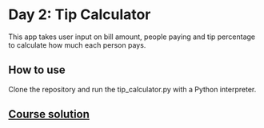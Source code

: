 # Day 2: Tip Calculator

This app takes user input on bill amount, people paying and tip percentage to calculate how much each person pays.

## How to use

Clone the repository and run the tip_calculator.py with a Python interpreter.

## [Course solution](https://replit.com/@appbrewery/tip-calculator-end)
